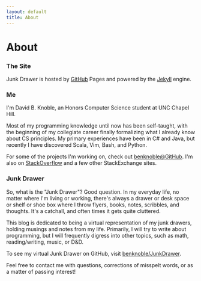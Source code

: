```yaml
---
layout: default
title: About
---
```

# About

### The Site

Junk Drawer is hosted by <a href="https://github.com/">GitHub</a> Pages and powered by the <a href= "http://jekyllrb.com">Jekyll</a> engine.

### Me

I'm David B. Knoble, an Honors Computer Science student at UNC Chapel Hill.

Most of my programming knowledge until now has been self-taught, with the beginning of my collegiate career finally formalizing what I already know about CS principles. My primary experiences have been in C# and Java, but recently I have discovered Scala, Vim, Bash, and Python.

For some of the projects I'm working on, check out <a href="https://github.com/benknoble">benknoble@GitHub</a>. I'm also on <a href="http://stackoverflow.com/users/4400820/david-ben-knoble">StackOverflow</a> and a few other StackExchange sites.

### Junk Drawer

So, what is the "Junk Drawer"? Good question. In my everyday life, no matter where I'm living or working, there's always a drawer or desk space or shelf or shoe box where I throw flyers, books, notes, scribbles, and thoughts. It's a catchall, and often times it gets quite cluttered.

This blog is dedicated to being a virtual representation of my junk drawers, holding musings and notes from my life. Primarily, I will try to write about programming, but I will frequently digress into other topics, such as math, reading/writing, music, or D&D.

To see my virtual Junk Drawer on GitHub, visit <a href="https://github.com/benknoble/junk-drawer">benknoble/JunkDrawer</a>.

Feel free to contact me with questions, corrections of misspelt words, or as a matter of passing interest!
